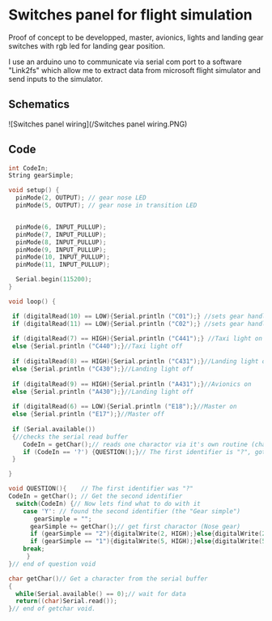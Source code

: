 # Switches panel for flight simulation
Proof of concept to be developped, master, avionics, lights and landing gear switches with rgb led for landing gear position.

I use an arduino uno to communicate via serial com port to a software "Link2fs" which allow me to extract data from microsoft flight simulator and send inputs to the simulator. 


## Schematics

![Switches panel wiring](/Switches panel wiring.PNG)

## Code

```C++
int CodeIn;
String gearSimple;

void setup() {
  pinMode(2, OUTPUT); // gear nose LED
  pinMode(5, OUTPUT); // gear nose in transition LED


  pinMode(6, INPUT_PULLUP);
  pinMode(7, INPUT_PULLUP);
  pinMode(8, INPUT_PULLUP);
  pinMode(9, INPUT_PULLUP);
  pinMode(10, INPUT_PULLUP);
  pinMode(11, INPUT_PULLUP);

  Serial.begin(115200);
}

void loop() {

 if (digitalRead(10) == LOW){Serial.println ("C01");} //sets gear handle up
 if (digitalRead(11) == LOW){Serial.println ("C02");} //sets gear handle down
        
 if (digitalRead(7) == HIGH){Serial.println ("C441");} //Taxi light on
 else {Serial.println ("C440");}//Taxi light off
        
 if (digitalRead(8) == HIGH){Serial.println ("C431");}//Landing light on
 else {Serial.println ("C430");}//Landing light off
        
 if (digitalRead(9) == HIGH){Serial.println ("A431");}//Avionics on
 else {Serial.println ("A430");}//Landing light off
        
 if (digitalRead(6) == LOW){Serial.println ("E18");}//Master on
 else {Serial.println ("E17");}//Master off
  
 if (Serial.available())
 {//checks the serial read buffer
    CodeIn = getChar();// reads one charactor via it's own routine (char getChar)
    if (CodeIn == '?') {QUESTION();}// The first identifier is "?", goto QUESTION void
 }

}

void QUESTION(){    // The first identifier was "?"
CodeIn = getChar(); // Get the second identifier
  switch(CodeIn) {// Now lets find what to do with it
    case 'Y': // found the second identifier (the "Gear simple")
       gearSimple = "";
      gearSimple += getChar();// get first charactor (Nose gear)
      if (gearSimple == "2"){digitalWrite(2, HIGH);}else{digitalWrite(2, LOW);}
      if (gearSimple == "1"){digitalWrite(5, HIGH);}else{digitalWrite(5, LOW);}
    break;
     }
}// end of question void

char getChar()// Get a character from the serial buffer
{
  while(Serial.available() == 0);// wait for data
  return((char)Serial.read());
}// end of getchar void. 

```
